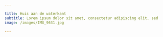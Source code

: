 ```yaml
---

title: Huis aan de waterkant
subtitle: Lorem ipsum dolor sit amet, consectetur adipiscing elit, sed do eiusmod tempor incididunt ut labore et dolore magna aliqua.
image: /images/IMG_9631.jpg

---
```

